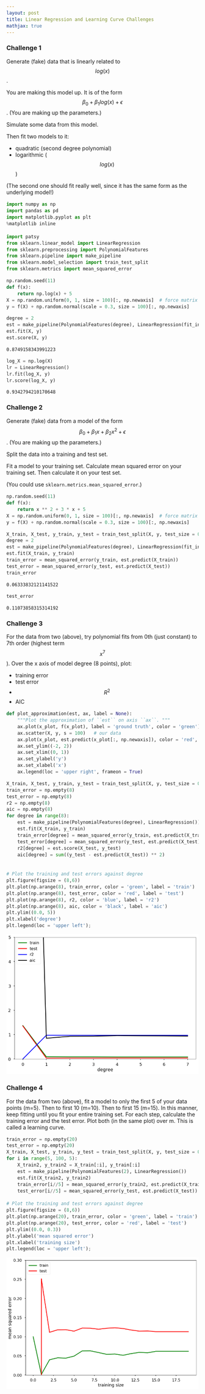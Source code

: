```yaml
---
layout: post
title: Linear Regression and Learning Curve Challenges
mathjax: true
---
```


### Challenge 1
Generate (fake) data that is linearly related to $$log(x)$$.

You are making this model up. It is of the form $$\beta_{0} + \beta_{1}log(x) + \epsilon$$. (You are making up the parameters.)

Simulate some data from this model.

Then fit two models to it:

* quadratic (second degree polynomial)
* logarithmic ($$log(x)$$)

(The second one should fit really well, since it has the same form as the underlying model!)


```python
import numpy as np
import pandas as pd
import matplotlib.pyplot as plt
%matplotlib inline

import patsy
from sklearn.linear_model import LinearRegression
from sklearn.preprocessing import PolynomialFeatures
from sklearn.pipeline import make_pipeline
from sklearn.model_selection import train_test_split
from sklearn.metrics import mean_squared_error
```


```python
np.random.seed(11)
def f(x):
    return np.log(x) + 5
X = np.random.uniform(0, 1, size = 100)[:, np.newaxis]  # force matrix
y = f(X) + np.random.normal(scale = 0.3, size = 100)[:, np.newaxis]
```


```python
degree = 2
est = make_pipeline(PolynomialFeatures(degree), LinearRegression(fit_intercept = False))
est.fit(X, y)
est.score(X, y)
```




    0.8749158343991223




```python
log_X = np.log(X)
lr = LinearRegression()
lr.fit(log_X, y)
lr.score(log_X, y)
```




    0.9342794210170648



### Challenge 2
Generate (fake) data from a model of the form $$\beta_{0} + \beta_{1}x + \beta_{2} x^2 + \epsilon$$. (You are making up the parameters.)

Split the data into a training and test set.

Fit a model to your training set. Calculate mean squared error on your training set. Then calculate it on your test set.

(You could use `sklearn.metrics.mean_squared_error`.)


```python
np.random.seed(11)
def f(x):
    return x ** 2 + 3 * x + 5
X = np.random.uniform(0, 1, size = 100)[:, np.newaxis]  # force matrix
y = f(X) + np.random.normal(scale = 0.3, size = 100)[:, np.newaxis]
```


```python
X_train, X_test, y_train, y_test = train_test_split(X, y, test_size = 0.25)
degree = 2
est = make_pipeline(PolynomialFeatures(degree), LinearRegression(fit_intercept = False))
est.fit(X_train, y_train)
train_error = mean_squared_error(y_train, est.predict(X_train))
test_error = mean_squared_error(y_test, est.predict(X_test))
train_error
```




    0.06333832121141522




```python
test_error
```




    0.11073858315314192



### Challenge 3
For the data from two (above), try polynomial fits from 0th (just constant) to 7th order (highest term $$x^7$$). Over the x axis of model degree (8 points), plot:

* training error
* test error
* $$R^2$$
* AIC


```python
def plot_approximation(est, ax, label = None):
    """Plot the approximation of ``est`` on axis ``ax``. """
    ax.plot(x_plot, f(x_plot), label = 'ground truth', color = 'green')
    ax.scatter(X, y, s = 100)   # our data
    ax.plot(x_plot, est.predict(x_plot[:, np.newaxis]), color = 'red', label = label)
    ax.set_ylim((-2, 2))
    ax.set_xlim((0, 1))
    ax.set_ylabel('y')
    ax.set_xlabel('x')
    ax.legend(loc = 'upper right', frameon = True)
```


```python
X_train, X_test, y_train, y_test = train_test_split(X, y, test_size = 0.25)
train_error = np.empty(8)
test_error = np.empty(8)
r2 = np.empty(8)
aic = np.empty(8)
for degree in range(8):
    est = make_pipeline(PolynomialFeatures(degree), LinearRegression())
    est.fit(X_train, y_train)
    train_error[degree] = mean_squared_error(y_train, est.predict(X_train))
    test_error[degree] = mean_squared_error(y_test, est.predict(X_test))
    r2[degree] = est.score(X_test, y_test)
    aic[degree] = sum((y_test - est.predict(X_test)) ** 2)


# Plot the training and test errors against degree
plt.figure(figsize = (8,6))
plt.plot(np.arange(8), train_error, color = 'green', label = 'train')
plt.plot(np.arange(8), test_error, color = 'red', label = 'test')
plt.plot(np.arange(8), r2, color = 'blue', label = 'r2')
plt.plot(np.arange(8), aic, color = 'black', label = 'aic')
plt.ylim((0.0, 5))
plt.xlabel('degree')
plt.legend(loc = 'upper left');
```


![png](/images/LearningCurve_files/LearningCurve_13_0.png)


### Challenge 4
For the data from two (above), fit a model to only the first 5 of your data points (m=5). Then to first 10 (m=10). Then to first 15 (m=15). In this manner, keep fitting until you fit your entire training set. For each step, calculate the training error and the test error. Plot both (in the same plot) over m. This is called a learning curve.


```python
train_error = np.empty(20)
test_error = np.empty(20)
X_train, X_test, y_train, y_test = train_test_split(X, y, test_size = 0.25)
for i in range(5, 100, 5):
    X_train2, y_train2 = X_train[:i], y_train[:i]
    est = make_pipeline(PolynomialFeatures(2), LinearRegression())
    est.fit(X_train2, y_train2)
    train_error[i//5] = mean_squared_error(y_train2, est.predict(X_train2))
    test_error[i//5] = mean_squared_error(y_test, est.predict(X_test))

# Plot the training and test errors against degree
plt.figure(figsize = (8,6))
plt.plot(np.arange(20), train_error, color = 'green', label = 'train')
plt.plot(np.arange(20), test_error, color = 'red', label = 'test')
plt.ylim((0.0, 0.3))
plt.ylabel('mean squared error')
plt.xlabel('training size')
plt.legend(loc = 'upper left');
```


![png](/images/LearningCurve_files/LearningCurve_15_0.png)
